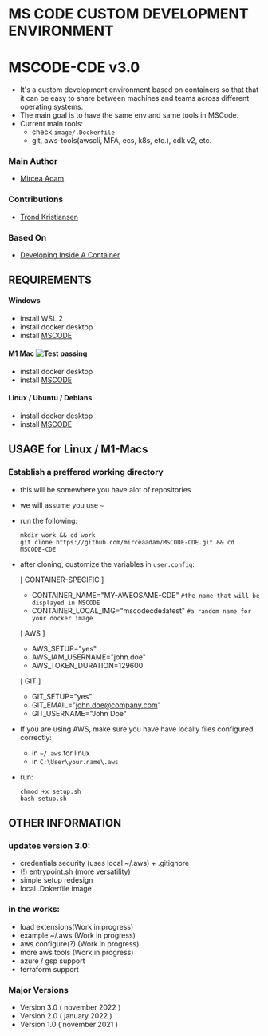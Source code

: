 # MS CODE CUSTOM DEVELOPMENT ENVIRONMENT
# MSCODE-CDE v3.0
- It's a custom development environment based on containers so that that it can be easy to share between machines and teams across different operating systems.
- The main goal is to have the same env and same tools in MSCode.
- Current main tools: 
    - check `image/.Dockerfile` 
    - git, aws-tools(awscli, MFA, ecs, k8s, etc.), cdk v2, etc.

### Main Author
- [Mircea Adam](https://github.com/mirceaadam)

### Contributions
- [Trond Kristiansen](https://github.com)

### Based On
- [Developing Inside A Container](https://code.visualstudio.com/docs/devcontainers/containers#_quick-start-open-an-existing-folder-in-a-container)


## REQUIREMENTS
#### Windows
- install WSL 2
- install docker desktop
- install [MSCODE](https://code.visualstudio.com/download)
#### M1 Mac ![Test passing](https://img.shields.io/badge/Tests-passing-brightgreen.svg)
- install docker desktop
- install [MSCODE](https://code.visualstudio.com/download)
#### Linux / Ubuntu / Debians
- install docker desktop
- install [MSCODE](https://code.visualstudio.com/download)

## USAGE for Linux / M1-Macs
### Establish a preffered working directory
- this will be somewhere you have alot of repositories
- we will assume you use `~`
- run the following:
    ```
    mkdir work && cd work
    git clone https://github.com/mirceaadam/MSCODE-CDE.git && cd MSCODE-CDE
    ```
- after cloning, customize the variables in `user.config`:
    
    [ CONTAINER-SPECIFIC ]
    - CONTAINER_NAME="MY-AWEOSAME-CDE" `#the name that will be displayed in MSCODE`
    - CONTAINER_LOCAL_IMG="mscodecde:latest" `#a random name for your docker image`
   
    [ AWS ]
    - AWS_SETUP="yes"
    - AWS_IAM_USERNAME="john.doe"
    - AWS_TOKEN_DURATION=129600
    
    [ GIT ]
    - GIT_SETUP="yes"
    - GIT_EMAIL="john.doe@company.com"
    - GIT_USERNAME="John Doe"
- If you are using AWS, make sure you have have locally files configured correctly: 
    - in `~/.aws` for linux
    - in `C:\User\your.name\.aws`
- run:
    ```
    chmod +x setup.sh
    bash setup.sh
    ```     

## OTHER INFORMATION
### updates version 3.0:
- credentials security (uses local ~/.aws) + .gitignore
- (!) entrypoint.sh (more versatility)
- simple setup redesign
- local .Dokerfile image

### in the works: 
- load extensions(Work in progress)
- example ~/.aws (Work in progress)
- aws configure(?) (Work in progress)
- more aws tools (Work in progress)
- azure / gsp support
- terraform support

### Major Versions 
- Version 3.0 ( november 2022 )
- Version 2.0 ( january 2022 )
- Version 1.0 ( november 2021 )